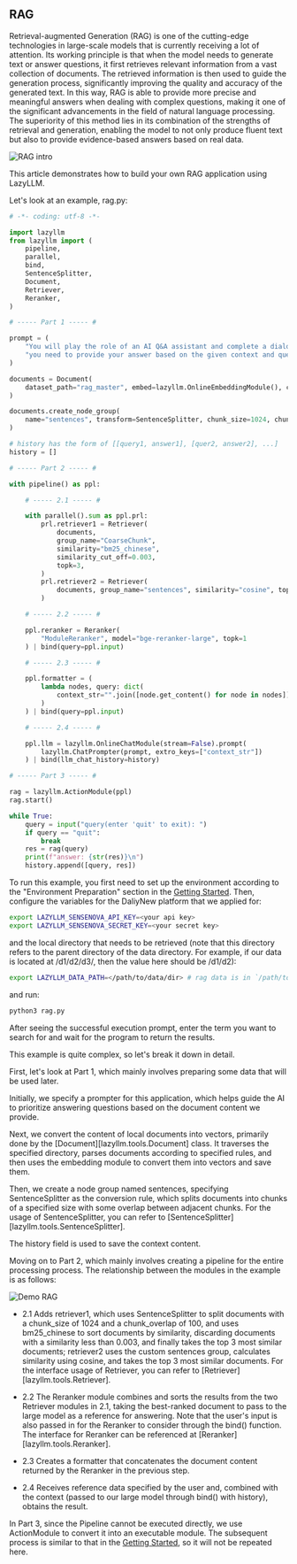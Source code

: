 ## RAG

Retrieval-augmented Generation (RAG) is one of the cutting-edge technologies in large-scale models that is currently receiving a lot of attention. Its working principle is that when the model needs to generate text or answer questions, it first retrieves relevant information from a vast collection of documents. The retrieved information is then used to guide the generation process, significantly improving the quality and accuracy of the generated text. In this way, RAG is able to provide more precise and meaningful answers when dealing with complex questions, making it one of the significant advancements in the field of natural language processing. The superiority of this method lies in its combination of the strengths of retrieval and generation, enabling the model to not only produce fluent text but also to provide evidence-based answers based on real data.

![RAG intro](../assets/rag-intro.png)

This article demonstrates how to build your own RAG application using LazyLLM.

Let's look at an example, rag.py:

```python
# -*- coding: utf-8 -*-

import lazyllm
from lazyllm import (
    pipeline,
    parallel,
    bind,
    SentenceSplitter,
    Document,
    Retriever,
    Reranker,
)

# ----- Part 1 ----- #

prompt = (
    "You will play the role of an AI Q&A assistant and complete a dialogue task. In this task, "
    "you need to provide your answer based on the given context and question."
)

documents = Document(
    dataset_path="rag_master", embed=lazyllm.OnlineEmbeddingModule(), create_ui=False
)

documents.create_node_group(
    name="sentences", transform=SentenceSplitter, chunk_size=1024, chunk_overlap=100
)

# history has the form of [[query1, answer1], [quer2, answer2], ...]
history = []

# ----- Part 2 ----- #

with pipeline() as ppl:

    # ----- 2.1 ----- #

    with parallel().sum as ppl.prl:
        prl.retriever1 = Retriever(
            documents,
            group_name="CoarseChunk",
            similarity="bm25_chinese",
            similarity_cut_off=0.003,
            topk=3,
        )
        prl.retriever2 = Retriever(
            documents, group_name="sentences", similarity="cosine", topk=3
        )

    # ----- 2.2 ----- #

    ppl.reranker = Reranker(
        "ModuleReranker", model="bge-reranker-large", topk=1
    ) | bind(query=ppl.input)

    # ----- 2.3 ----- #

    ppl.formatter = (
        lambda nodes, query: dict(
            context_str="".join([node.get_content() for node in nodes]), query=query
        )
    ) | bind(query=ppl.input)

    # ----- 2.4 ----- #

    ppl.llm = lazyllm.OnlineChatModule(stream=False).prompt(
        lazyllm.ChatPrompter(prompt, extro_keys=["context_str"])
    ) | bind(llm_chat_history=history)

# ----- Part 3 ----- #

rag = lazyllm.ActionModule(ppl)
rag.start()

while True:
    query = input("query(enter 'quit' to exit): ")
    if query == "quit":
        break
    res = rag(query)
    print(f"answer: {str(res)}\n")
    history.append([query, res])
```

To run this example, you first need to set up the environment according to the "Environment Preparation" section in the [Getting Started](../index.md). Then, configure the variables for the DaliyNew platform that we applied for:

```bash
export LAZYLLM_SENSENOVA_API_KEY=<your api key>
export LAZYLLM_SENSENOVA_SECRET_KEY=<your secret key>
```

and the local directory that needs to be retrieved (note that this directory refers to the parent directory of the data directory. For example, if our data is located at /d1/d2/d3/, then the value here should be /d1/d2):

```bash
export LAZYLLM_DATA_PATH=</path/to/data/dir> # rag data is in `/path/to/data/dir/rag_master` in this example
```

and run:

```bash
python3 rag.py
```

After seeing the successful execution prompt, enter the term you want to search for and wait for the program to return the results.

This example is quite complex, so let's break it down in detail.

First, let's look at Part 1, which mainly involves preparing some data that will be used later.

Initially, we specify a prompter for this application, which helps guide the AI to prioritize answering questions based on the document content we provide.

Next, we convert the content of local documents into vectors, primarily done by the [Document][lazyllm.tools.Document] class. It traverses the specified directory, parses documents according to specified rules, and then uses the embedding module to convert them into vectors and save them.

Then, we create a node group named sentences, specifying SentenceSplitter as the conversion rule, which splits documents into chunks of a specified size with some overlap between adjacent chunks. For the usage of SentenceSplitter, you can refer to [SentenceSplitter][lazyllm.tools.SentenceSplitter].

The history field is used to save the context content.

Moving on to Part 2, which mainly involves creating a pipeline for the entire processing process. The relationship between the modules in the example is as follows:

![Demo RAG](../assets/rag-demo.png)


* 2.1 Adds retriever1, which uses SentenceSplitter to split documents with a chunk_size of 1024 and a chunk_overlap of 100, and uses bm25_chinese to sort documents by similarity, discarding documents with a similarity less than 0.003, and finally takes the top 3 most similar documents; retriever2 uses the custom sentences group, calculates similarity using cosine, and takes the top 3 most similar documents. For the interface usage of Retriever, you can refer to [Retriever][lazyllm.tools.Retriever].

* 2.2 The Reranker module combines and sorts the results from the two Retriever modules in 2.1, taking the best-ranked document to pass to the large model as a reference for answering. Note that the user's input is also passed in for the Reranker to consider through the bind() function. The interface for Reranker can be referenced at [Reranker][lazyllm.tools.Reranker].

* 2.3 Creates a formatter that concatenates the document content returned by the Reranker in the previous step.

* 2.4 Receives reference data specified by the user and, combined with the context (passed to our large model through bind() with history), obtains the result.

In Part 3, since the Pipeline cannot be executed directly, we use ActionModule to convert it into an executable module. The subsequent process is similar to that in the [Getting Started](../index.md), so it will not be repeated here.
